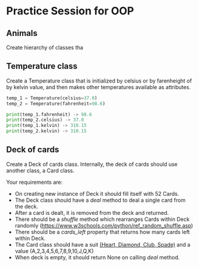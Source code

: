 # Practice Session for OOP

## Animals

Create hierarchy of classes tha

## Temperature class

Create a Temperature class that is initialized by celsius or by farenheight of by kelvin value, and then makes other temperatures available as attributes.

```python
temp_1 = Temperature(celsius=37.0)
temp_2 = Temperature(fahrenheit=98.6)

print(temp_1.fahrenheit) -> 98.6
print(temp_2.celsius) -> 37.0
print(temp_1.kelvin) -> 310.15
print(temp_2.kelvin) -> 310.15
```

## Deck of cards 

Create a Deck of cards class. Internally, the deck of cards should use another class, a Card class. 

Your requirements are:

- On creating new instance of Deck it should fill itself with 52 Cards.
- The Deck class should have a *deal* method to deal a single card from the deck.
- After a card is dealt, it is removed from the deck and returned.
- There should be a *shuffle* method which rearranges Cards within Deck randomly (https://www.w3schools.com/python/ref_random_shuffle.asp)
- There should be a *cards_left* property that returns how many cards left within Deck. 
- The Card class should have a suit [(Heart, Diamond, Club, Spade)](https://www.vecteezy.com/vector-art/600179-gambling-and-symbols-on-various-cards-heart-diamonds-club-and-spade) and a value (A,2,3,4,5,6,7,8,9,10,J,Q,K)
- When deck is empty, it should return None on calling *deal* method.
